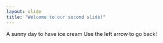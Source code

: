 ```yaml
---
layout: slide
title: "Welcome to our second slide!"
---
```

A sunny day to have ice cream
Use the left arrow to go back!
